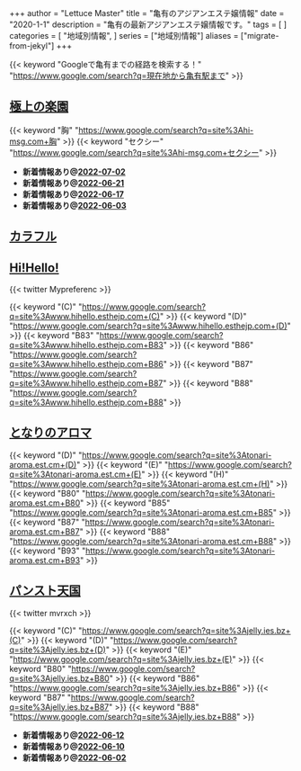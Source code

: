 +++
author = "Lettuce Master"
title = "亀有のアジアンエステ嬢情報"
date = "2020-1-1"
description = "亀有の最新アジアンエステ嬢情報です。"
tags = [
]
categories = [
    "地域別情報",
]
series = ["地域別情報"]
aliases = ["migrate-from-jekyl"]
+++

{{< keyword "Googleで亀有までの経路を検索する！" "https://www.google.com/search?q=現在地から亀有駅まで" >}}

## [極上の楽園](http://hi-msg.com/gokulove/)
{{< keyword "胸" "https://www.google.com/search?q=site%3Ahi-msg.com+胸" >}} {{< keyword "セクシー" "https://www.google.com/search?q=site%3Ahi-msg.com+セクシー" >}} 

- **新着情報あり@[2022-07-02](/post/2022-07-02)**
- **新着情報あり@[2022-06-21](/post/2022-06-21)**
- **新着情報あり@[2022-06-17](/post/2022-06-17)**
- **新着情報あり@[2022-06-03](/post/2022-06-03)**
## [カラフル](http://romantic-est.xyz/)


## [Hi!Hello!](http://www.hihello.esthejp.com/)


{{< twitter Mypreferenc >}}

{{< keyword "(C)" "https://www.google.com/search?q=site%3Awww.hihello.esthejp.com+(C)" >}} {{< keyword "(D)" "https://www.google.com/search?q=site%3Awww.hihello.esthejp.com+(D)" >}} {{< keyword "B83" "https://www.google.com/search?q=site%3Awww.hihello.esthejp.com+B83" >}} {{< keyword "B86" "https://www.google.com/search?q=site%3Awww.hihello.esthejp.com+B86" >}} {{< keyword "B87" "https://www.google.com/search?q=site%3Awww.hihello.esthejp.com+B87" >}} {{< keyword "B88" "https://www.google.com/search?q=site%3Awww.hihello.esthejp.com+B88" >}} 

## [となりのアロマ](https://tonari-aroma.est.cm/)
{{< keyword "(D)" "https://www.google.com/search?q=site%3Atonari-aroma.est.cm+(D)" >}} {{< keyword "(E)" "https://www.google.com/search?q=site%3Atonari-aroma.est.cm+(E)" >}} {{< keyword "(H)" "https://www.google.com/search?q=site%3Atonari-aroma.est.cm+(H)" >}} {{< keyword "B80" "https://www.google.com/search?q=site%3Atonari-aroma.est.cm+B80" >}} {{< keyword "B85" "https://www.google.com/search?q=site%3Atonari-aroma.est.cm+B85" >}} {{< keyword "B87" "https://www.google.com/search?q=site%3Atonari-aroma.est.cm+B87" >}} {{< keyword "B88" "https://www.google.com/search?q=site%3Atonari-aroma.est.cm+B88" >}} {{< keyword "B93" "https://www.google.com/search?q=site%3Atonari-aroma.est.cm+B93" >}} 

## [パンスト天国](https://jelly.ies.bz/)


{{< twitter mvrxch >}}

{{< keyword "(C)" "https://www.google.com/search?q=site%3Ajelly.ies.bz+(C)" >}} {{< keyword "(D)" "https://www.google.com/search?q=site%3Ajelly.ies.bz+(D)" >}} {{< keyword "(E)" "https://www.google.com/search?q=site%3Ajelly.ies.bz+(E)" >}} {{< keyword "B80" "https://www.google.com/search?q=site%3Ajelly.ies.bz+B80" >}} {{< keyword "B86" "https://www.google.com/search?q=site%3Ajelly.ies.bz+B86" >}} {{< keyword "B87" "https://www.google.com/search?q=site%3Ajelly.ies.bz+B87" >}} {{< keyword "B88" "https://www.google.com/search?q=site%3Ajelly.ies.bz+B88" >}} 

- **新着情報あり@[2022-06-12](/post/2022-06-12)**
- **新着情報あり@[2022-06-10](/post/2022-06-10)**
- **新着情報あり@[2022-06-02](/post/2022-06-02)**
